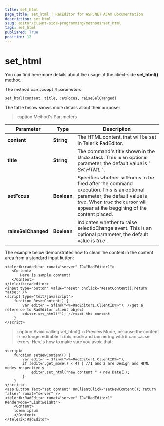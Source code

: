 ```yaml
---
title: set_html
page_title: set_html | RadEditor for ASP.NET AJAX Documentation
description: set_html
slug: editor/client-side-programming/methods/set_html
tags: set_html
published: True
position: 12
---
```


# set_html

You can find here more details about the usage of the client-side **set_html()** method.

The method can accept 4 parameters:

`set_html(content, title, setFocus, raiseSelChanged)`

The table below shows more details about their purpose:


>caption Method's Parameters

| Parameter | Type | Description |
| ------ | ------ | ------ |
| **content** | **String** |The HTML content, that will be set in Telerik RadEditor.|
| **title** | **String** |The command's title shown in the Undo stack. This is an optional parameter, the default value is " *Set HTML* ".|
| **setFocus** | **Boolean** |Specifies whether setFocus to be fired after the command execution. This is an optional parameter, the default value is *true*. When *true* the cursor will appear at the beggining of the content placed.|
| **raiseSelChanged** | **Boolean** |Indicates whether to raise selectioChange event. This is an optional parameter, the default value is *true* .|

The example below demonstrates how to clean the content in the content area from a standard input button:

````ASP.NET
<telerik:radeditor runat="server" ID="RadEditor1">
   <Content>
	   Here is sample content!
   </Content>
</telerik:radeditor>
<input type="button" value="reset" onclick="ResetContent();return false;" />
<script type="text/javascript">
	function ResetContent() {
		var editor = $find("<%=RadEditor1.ClientID%>"); //get a reference to RadEditor client object
		editor.set_html(""); //reset the content
	}
</script> 
````

>caption Avoid calling set_html() in Preview Mode, because the content is no longer editable in this mode and tampering with it can cause errors. Here's how to make sure you avoid that:

````ASP.NET
<script>
	function setNewContent() {
		var editor = $find("<%=RadEditor1.ClientID%>");
		if (editor.get_mode() < 4) { //1 and 2 are Design and HTML modes respectively
			editor.set_html("new content " + new Date());
		}
	}
</script>
<asp:Button Text="set content" OnClientClick="setNewContent(); return false;" runat="server" />
<telerik:RadEditor runat="server" ID="RadEditor1" RenderMode="Lightweight">
	<Content>
	lorem ipsum
	</Content>
</telerik:RadEditor>
````

